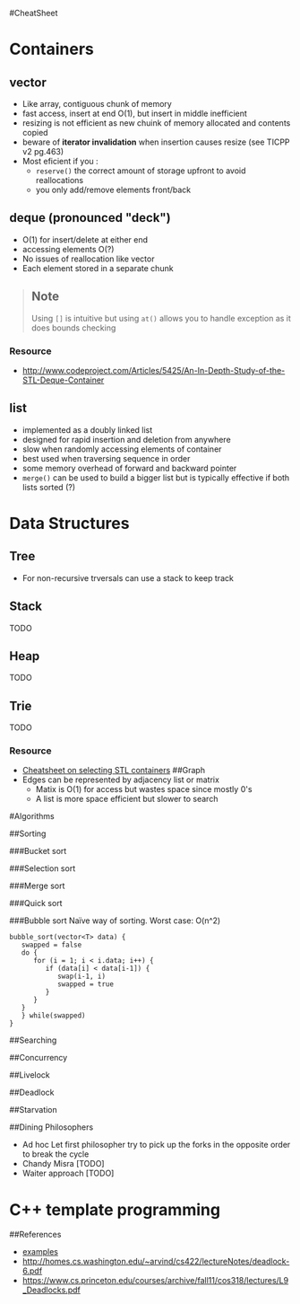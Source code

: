#CheatSheet

# Containers

## vector
* Like array, contiguous chunk of memory
* fast access, insert at end O(1), but insert in middle inefficient
* resizing is not efficient as new chuink of memory allocated and contents copied
* beware of **iterator invalidation** when insertion causes resize (see TICPP v2 pg.463)
* Most eficient if you :
   * `reserve()` the correct amount of storage upfront to avoid reallocations
   *  you only add/remove elements front/back

## deque (pronounced "deck")
* O(1) for insert/delete at either end
* accessing elements O(?)
* No issues of reallocation like vector
* Each element stored in a separate chunk

> Note
> ---
> Using `[]` is intuitive but using `at()` allows you to handle exception as it does bounds checking

### Resource
* http://www.codeproject.com/Articles/5425/An-In-Depth-Study-of-the-STL-Deque-Container

## list
* implemented as a doubly linked list
* designed for rapid insertion and deletion from anywhere
* slow when randomly accessing elements of container
* best used when traversing sequence in order
* some memory overhead of forward and backward pointer
* `merge()` can be used to build a bigger list but is typically effective if both lists sorted (?)
# Data Structures
## Tree
* For non-recursive trversals can use a stack to keep track
## Stack
TODO
## Heap
TODO
## Trie
TODO

### Resource
* [Cheatsheet on selecting STL containers](http://stackoverflow.com/a/471461)
##Graph
* Edges can be represented by adjacency list or matrix
   * Matix is O(1) for access but wastes space since mostly 0's
   * A list is more space efficient but slower to search

#Algorithms

##Sorting

###Bucket sort

###Selection sort

###Merge sort

###Quick sort

###Bubble sort
Naïve way of sorting.
Worst case: O(n^2)
```
bubble_sort(vector<T> data) {
   swapped = false
   do {
      for (i = 1; i < i.data; i++) {
         if (data[i] < data[i-1]) {
            swap(i-1, i)
            swapped = true
         }
      }
   }
   } while(swapped)
}
```

##Searching

##Concurrency

##Livelock

##Deadlock

##Starvation

##Dining Philosophers
* Ad hoc
Let first philosopher try to pick up the forks in the opposite order to break
the cycle
* Chandy Misra
[TODO]
* Waiter approach
[TODO]

# C++ template programming


##References
* [examples](pie/Concurrency)
* http://homes.cs.washington.edu/~arvind/cs422/lectureNotes/deadlock-6.pdf
* https://www.cs.princeton.edu/courses/archive/fall11/cos318/lectures/L9_Deadlocks.pdf
